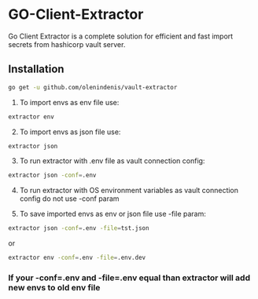 # GO-Client-Extractor
Go Client Extractor is a complete solution for efficient and fast import secrets from hashicorp vault server.

## Installation

```sh
go get -u github.com/olenindenis/vault-extractor
```


1. To import envs as env file use:
```sh
extractor env
```

2. To import envs as json file use:
```sh
extractor json
```

3. To run extractor with .env file as vault connection config:
```sh
extractor json -conf=.env
```

4. To run extractor with OS environment variables as vault connection config do not use -conf param

5. To save imported envs as env or json file use -file param:
```sh
extractor json -conf=.env -file=tst.json
```
or
```sh
extractor env -conf=.env -file=.env.dev
```

### If your -conf=.env and -file=.env equal than extractor will add new envs to old env file
